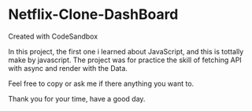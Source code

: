 # Netflix-Clone-DashBoard
Created with CodeSandbox

In this project, the first one i learned about JavaScript, and this is tottally make by javascript.
The project was for practice the skill of fetching API with async and render with the Data.

Feel free to copy or ask me if there anything you want to. 

Thank you for your time, have a good day.

